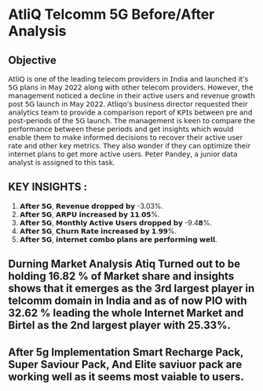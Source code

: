 <h1>AtliQ Telcomm 5G Before/After Analysis</h1>

## Objective

𝖠𝗍𝗅𝗂𝖰 𝗂𝗌 𝗈𝗇𝖾 𝗈𝖿 𝗍𝗁𝖾 𝗅𝖾𝖺𝖽𝗂𝗇𝗀 𝗍𝖾𝗅𝖾𝖼𝗈𝗆 𝗉𝗋𝗈𝗏𝗂𝖽𝖾𝗋𝗌 𝗂𝗇 𝖨𝗇𝖽𝗂𝖺 𝖺𝗇𝖽 𝗅𝖺𝗎𝗇𝖼𝗁𝖾𝖽 𝗂𝗍’𝗌 𝟧𝖦 𝗉𝗅𝖺𝗇𝗌 𝗂𝗇 𝖬𝖺𝗒 𝟤𝟢𝟤𝟤 𝖺𝗅𝗈𝗇𝗀 𝗐𝗂𝗍𝗁 𝗈𝗍𝗁𝖾𝗋 𝗍𝖾𝗅𝖾𝖼𝗈𝗆 𝗉𝗋𝗈𝗏𝗂𝖽𝖾𝗋𝗌.
𝖧𝗈𝗐𝖾𝗏𝖾𝗋, 𝗍𝗁𝖾 𝗆𝖺𝗇𝖺𝗀𝖾𝗆𝖾𝗇𝗍 𝗇𝗈𝗍𝗂𝖼𝖾𝖽 𝖺 𝖽𝖾𝖼𝗅𝗂𝗇𝖾 𝗂𝗇 𝗍𝗁𝖾𝗂𝗋 𝖺𝖼𝗍𝗂𝗏𝖾 𝗎𝗌𝖾𝗋𝗌 𝖺𝗇𝖽 𝗋𝖾𝗏𝖾𝗇𝗎𝖾 𝗀𝗋𝗈𝗐𝗍𝗁 𝗉𝗈𝗌𝗍 𝟧𝖦 𝗅𝖺𝗎𝗇𝖼𝗁 𝗂𝗇 𝖬𝖺𝗒 𝟤𝟢𝟤𝟤.
𝖠𝗍𝗅𝗂𝗊𝗈’𝗌 𝖻𝗎𝗌𝗂𝗇𝖾𝗌𝗌 𝖽𝗂𝗋𝖾𝖼𝗍𝗈𝗋 𝗋𝖾𝗊𝗎𝖾𝗌𝗍𝖾𝖽 𝗍𝗁𝖾𝗂𝗋 𝖺𝗇𝖺𝗅𝗒𝗍𝗂𝖼𝗌 𝗍𝖾𝖺𝗆 𝗍𝗈 𝗉𝗋𝗈𝗏𝗂𝖽𝖾 𝖺 𝖼𝗈𝗆𝗉𝖺𝗋𝗂𝗌𝗈𝗇 𝗋𝖾𝗉𝗈𝗋𝗍 𝗈𝖿 𝖪𝖯𝖨𝗌 𝖻𝖾𝗍𝗐𝖾𝖾𝗇 𝗉𝗋𝖾 𝖺𝗇𝖽 𝗉𝗈𝗌𝗍-𝗉𝖾𝗋𝗂𝗈𝖽𝗌 𝗈𝖿 𝗍𝗁𝖾 𝟧𝖦 𝗅𝖺𝗎𝗇𝖼𝗁. 
𝖳𝗁𝖾 𝗆𝖺𝗇𝖺𝗀𝖾𝗆𝖾𝗇𝗍 𝗂𝗌 𝗄𝖾𝖾𝗇 𝗍𝗈 𝖼𝗈𝗆𝗉𝖺𝗋𝖾 𝗍𝗁𝖾 𝗉𝖾𝗋𝖿𝗈𝗋𝗆𝖺𝗇𝖼𝖾 𝖻𝖾𝗍𝗐𝖾𝖾𝗇 𝗍𝗁𝖾𝗌𝖾 𝗉𝖾𝗋𝗂𝗈𝖽𝗌 𝖺𝗇𝖽 𝗀𝖾𝗍 𝗂𝗇𝗌𝗂𝗀𝗁𝗍𝗌 𝗐𝗁𝗂𝖼𝗁 𝗐𝗈𝗎𝗅𝖽 𝖾𝗇𝖺𝖻𝗅𝖾 𝗍𝗁𝖾𝗆 𝗍𝗈 𝗆𝖺𝗄𝖾 𝗂𝗇𝖿𝗈𝗋𝗆𝖾𝖽 𝖽𝖾𝖼𝗂𝗌𝗂𝗈𝗇𝗌 𝗍𝗈 𝗋𝖾𝖼𝗈𝗏𝖾𝗋 𝗍𝗁𝖾𝗂𝗋 𝖺𝖼𝗍𝗂𝗏𝖾 𝗎𝗌𝖾𝗋 𝗋𝖺𝗍𝖾 𝖺𝗇𝖽 𝗈𝗍𝗁𝖾𝗋 𝗄𝖾𝗒 𝗆𝖾𝗍𝗋𝗂𝖼𝗌. 
𝖳𝗁𝖾𝗒 𝖺𝗅𝗌𝗈 𝗐𝗈𝗇𝖽𝖾𝗋 𝗂𝖿 𝗍𝗁𝖾𝗒 𝖼𝖺𝗇 𝗈𝗉𝗍𝗂𝗆𝗂𝗓𝖾 𝗍𝗁𝖾𝗂𝗋 𝗂𝗇𝗍𝖾𝗋𝗇𝖾𝗍 𝗉𝗅𝖺𝗇𝗌 𝗍𝗈 𝗀𝖾𝗍 𝗆𝗈𝗋𝖾 𝖺𝖼𝗍𝗂𝗏𝖾 𝗎𝗌𝖾𝗋𝗌. 𝖯𝖾𝗍𝖾𝗋 𝖯𝖺𝗇𝖽𝖾𝗒, 𝖺 𝗃𝗎𝗇𝗂𝗈𝗋 𝖽𝖺𝗍𝖺 𝖺𝗇𝖺𝗅𝗒𝗌𝗍 𝗂𝗌 𝖺𝗌𝗌𝗂𝗀𝗇𝖾𝖽 𝗍𝗈 𝗍𝗁𝗂𝗌 𝗍𝖺𝗌𝗄.

## KEY INSIGHTS :
1. 𝗔𝗳𝘁𝗲𝗿 𝟱𝗚, 𝗥𝗲𝘃𝗲𝗻𝘂𝗲 𝗱𝗿𝗼𝗽𝗽𝗲𝗱 𝗯𝘆 -3.03%.
2. 𝗔𝗳𝘁𝗲𝗿 𝟱𝗚, 𝗔𝗥𝗣𝗨 𝗶𝗻𝗰𝗿𝗲𝗮𝘀𝗲𝗱 𝗯𝘆 𝟭𝟭.𝟬𝟱%.
3. 𝗔𝗳𝘁𝗲𝗿 𝟱𝗚, 𝗠𝗼𝗻𝘁𝗵𝗹𝘆 𝗔𝗰𝘁𝗶𝘃𝗲 𝗨𝘀𝗲𝗿𝘀 𝗱𝗿𝗼𝗽𝗽𝗲𝗱 𝗯𝘆 -9.4𝟴%.
4. 𝗔𝗳𝘁𝗲𝗿 𝟱𝗚, 𝗖𝗵𝘂𝗿𝗻 𝗥𝗮𝘁𝗲 𝗶𝗻𝗰𝗿𝗲𝗮𝘀𝗲𝗱 𝗯𝘆 𝟭.𝟵𝟵%.
5. 𝗔𝗳𝘁𝗲𝗿 𝟱𝗚, 𝗶𝗻𝘁𝗲𝗿𝗻𝗲𝘁 𝗰𝗼𝗺𝗯𝗼 𝗽𝗹𝗮𝗻𝘀 𝗮𝗿𝗲 𝗽𝗲𝗿𝗳𝗼𝗿𝗺𝗶𝗻𝗴 𝘄𝗲𝗹𝗹.
   
## Durning Market Analysis Atiq Turned out to be holding 16.82 % of Market share and insights shows that it emerges as the 3rd largest player in telcomm domain in India and as of now PIO with 32.62 % leading the whole Internet Market and Birtel as the 2nd largest player with 25.33%.
## After 5g Implementation Smart Recharge Pack, Super Saviour Pack, And Elite saviuor pack are working well as it seems most vaiable to users.

